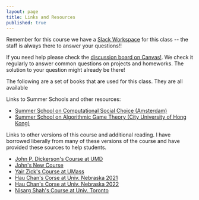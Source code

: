 ```yaml
---
layout: page
title: Links and Resources
published: true
---
```


Remember for this course we have a [Slack Workspace](2022tulanemultiagent.slack.com) for this class -- the staff is always there to answer your questions!!

If you need help please check the [discussion board on Canvas!](https://tulane.instructure.com/). We check it regularly to answer common questions on projects and homeworks.  The solution to your question might already be there!

The following are a set of books that are used for this class. They are all available  

Links to Summer Schools and other resources:
  * [Summer School on Computational Social Choice (Amsterdam)](https://events.illc.uva.nl/comsoc-school-2023/)
  * [Summer School on Algorithmic Game Theory (City University of Hong Kong)](https://www.cs.cityu.edu.hk/~gtsc/)

Links to other versions of this course and additional reading.  I have borrowed liberally from many of these versions of the course and have provided these sources to help students.
  * [John P. Dickerson's Course at UMD](https://marketdesign.github.io/)
  * [John's New Course](https://mech-design.github.io/)
  * [Yair Zick's Course at UMass](https://people.umass.edu/yzick/COMPSCI590Tfall2020.html)
  * [Hau Chan's Corse at Univ. Nebraska 2021](https://sites.google.com/view/unlcscecgtspring21/home)
  * [Hau Chan's Corse at Univ. Nebraska 2022](https://sites.google.com/view/unlcscecgtspring22/home)
  * [Nisarg Shah's Course at Univ. Toronto](https://www.cs.toronto.edu/~nisarg/teaching/2556s21/)
